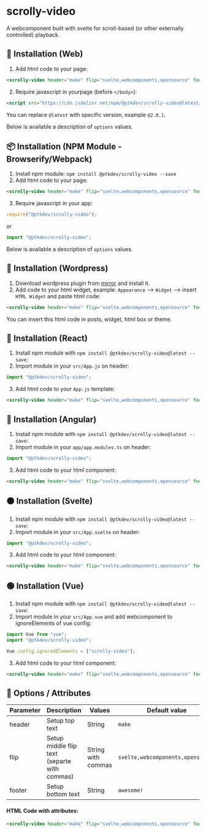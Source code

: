 # scrolly-video

A webcomponent built with svelte for scroll-based (or other externally controlled) playback.

## 🚀 Installation (Web)

1. Add html code to your page:

```html
<scrolly-video header="make" flip="svelte,webcomponents,opensource" footer="awesome!"></scrolly-video>
```

2. Require javascript in yourpage (before `</body>`):

```html
<script src="https://cdn.jsdelivr.net/npm/@ptkdev/scrolly-video@latest/dist/webcomponent.js"></script>
```

You can replace `@latest` with specific version, example `@2.0.1`.

Below is available a description of `options` values.

## 📦 Installation (NPM Module - Browserify/Webpack)

1. Install npm module: `npm install @ptkdev/scrolly-video --save`
2. Add html code to your page:

```html
<scrolly-video header="make" flip="svelte,webcomponents,opensource" footer="awesome!"></scrolly-video>
```

3. Require javascript in your app:

```javascript
require("@ptkdev/scrolly-video");
```

or

```javascript
import "@ptkdev/scrolly-video";
```

Below is available a description of `options` values.

## 📖 Installation (Wordpress)

1. Download wordpress plugin from [mirror](https://cdn.jsdelivr.net/npm/@ptkdev/scrolly-video@latest/dist/wordpress/scrolly-video-wordpress-plugin.zip) and install it.
1. Add code to your html widget, example: `Appearance` --> `Widget` --> insert `HTML Widget` and paste html code:

```html
<scrolly-video header="make" flip="svelte,webcomponents,opensource" footer="awesome!"></scrolly-video>
```

You can insert this html code in posts, widget, html box or theme.

## 🔵 Installation (React)

1. Install npm module with `npm install @ptkdev/scrolly-video@latest --save`:
2. Import module in your `src/App.js` on header:

```javascript
import "@ptkdev/scrolly-video";
```

3. Add html code to your `App.js` template:

```html
<scrolly-video header="make" flip="svelte,webcomponents,opensource" footer="awesome!"></scrolly-video>
```

## 🔴 Installation (Angular)

1. Install npm module with `npm install @ptkdev/scrolly-video@latest --save`:
2. Import module in your `app/app.modules.ts` on header:

```javascript
import "@ptkdev/scrolly-video";
```

3. Add html code to your html component:

```html
<scrolly-video header="make" flip="svelte,webcomponents,opensource" footer="awesome!"></scrolly-video>
```

## 🟠 Installation (Svelte)

1. Install npm module with `npm install @ptkdev/scrolly-video@latest --save`:
2. Import module in your `src/App.svelte` on header:

```javascript
import "@ptkdev/scrolly-video";
```

3. Add html code to your html component:

```html
<scrolly-video header="make" flip="svelte,webcomponents,opensource" footer="awesome!"></scrolly-video>
```

## 🟢 Installation (Vue)

1. Install npm module with `npm install @ptkdev/scrolly-video@latest --save`:
2. Import module in your `src/App.vue` and add webcomponent to ignoreElements of vue config:

```javascript
import Vue from "vue";
import "@ptkdev/scrolly-video";

Vue.config.ignoredElements = ["scrolly-video"];
```

3. Add html code to your html component:

```html
<scrolly-video header="make" flip="svelte,webcomponents,opensource" footer="awesome!"></scrolly-video>
```

## 🧰 Options / Attributes

| Parameter | Description                                  | Values             | Default value                     | Available since |
| --------- | -------------------------------------------- | ------------------ | --------------------------------- | --------------- |
| header    | Setup top text                               | String             | `make`                            | v1.0.20210319   |
| flip      | Setup middle flip text (separte with commas) | String with commas | `svelte,webcomponents,opensource` | v1.0.20210319   |
| footer    | Setup bottom text                            | String             | `awesome!`                        | v1.0.20210319   |

#### HTML Code with attributes:

```html
<scrolly-video header="make" flip="svelte,webcomponents,opensource" footer="awesome!"></scrolly-video>
```
